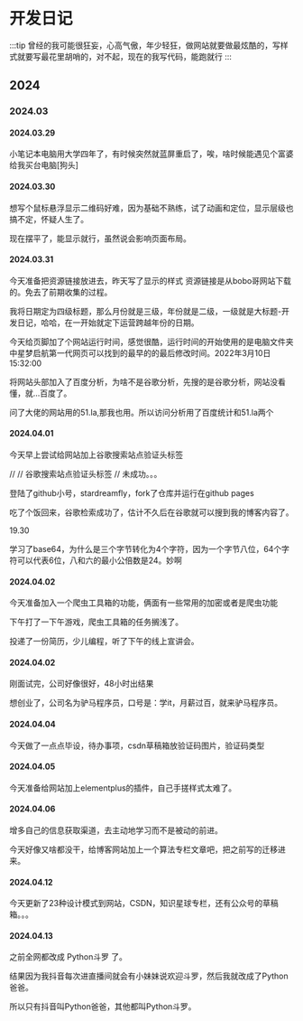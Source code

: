 # 开发日记

:::tip
曾经的我可能很狂妄，心高气傲，年少轻狂，做网站就要做最炫酷的，写样式就要写最花里胡哨的，对不起，现在的我写代码，能跑就行
:::

## 2024

### 2024.03
#### 2024.03.29
小笔记本电脑用大学四年了，有时候突然就蓝屏重启了，唉，啥时候能遇见个富婆给我买台电脑[狗头]
#### 2024.03.30

<!-- 怎么会有css这种东西啊，我艹了 -->
想写个鼠标悬浮显示二维码好难，因为基础不熟练，试了动画和定位，显示层级也搞不定，怀疑人生了。

现在摆平了，能显示就行，虽然说会影响页面布局。


#### 2024.03.31

今天准备把资源链接放进去，昨天写了显示的样式
资源链接是从bobo哥网站下载的。免去了前期收集的过程。

我将日期定为四级标题，那么月份就是三级，年份就是二级，一级就是大标题-开发日记，哈哈，在一开始就定下运营跨越年份的日期。

今天给页脚加了个网站运行时间，感觉很酷，运行时间的开始使用的是电脑文件夹中星梦启航第一代网页可以找到的最早的的最后修改时间。2022年3月10日 15:32:00

将网站头部加入了百度分析，为啥不是谷歌分析，先搜的是谷歌分析，网站没看懂，就...百度了。

问了大佬的网站用的51.la,那我也用。所以访问分析用了百度统计和51.la两个

#### 2024.04.01

今天早上尝试给网站加上谷歌搜索站点验证头标签

// <meta name="google-site-verification" content="0QTiVl6hixpkg_fJQSKH37g9Y5iqklaWYFXJRt20CgU" />
// 谷歌搜索站点验证头标签
// 未成功。。。

登陆了github小号，stardreamfly，fork了仓库并运行在github pages

吃了个饭回来，谷歌检索成功了，估计不久后在谷歌就可以搜到我的博客内容了。

19.30

<!-- CSDN是什么垃圾网站，个人简介连个外链都不给放，做尼玛的狗屁编程社区，真的是个垃圾堆，之前买的年费vip是我这辈子最愚蠢的投资，就当喂狗了。互联网那麽多答案你不抄，你不是纯就是坏。
我的的爬虫不要买的课的文章也不给过审。真尼玛全身敏感啊，别开网站了得了。 -->

学习了base64，为什么是三个字节转化为4个字符，因为一个字节八位，64个字符可以代表6位，八和六的最小公倍数是24。妙啊

#### 2024.04.02

今天准备加入一个爬虫工具箱的功能，俩面有一些常用的加密或者是爬虫功能

下午打了一下午游戏，爬虫工具箱的任务搁浅了。

投递了一份简历，少儿编程，听了下午的线上宣讲会。

#### 2024.04.02

刚面试完，公司好像很好，48小时出结果

想创业了，公司名为驴马程序员，口号是：学it，月薪过百，就来驴马程序员。

#### 2024.04.04

今天做了一点点毕设，待办事项，csdn草稿箱放验证码图片，验证码类型

#### 2024.04.05
今天准备给网站加上elementplus的插件，自己手搓样式太难了。

#### 2024.04.06

增多自己的信息获取渠道，去主动地学习而不是被动的前进。

今天好像又啥都没干，给博客网站加上一个算法专栏文章吧，把之前写的迁移进来。

#### 2024.04.12
今天更新了23种设计模式到网站，CSDN，知识星球专栏，还有公众号的草稿箱。。。

#### 2024.04.13
之前全网都改成 Python斗罗 了。

结果因为我抖音每次进直播间就会有小妹妹说欢迎斗罗，然后我就改成了Python爸爸。

所以只有抖音叫Python爸爸，其他都叫Python斗罗。